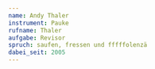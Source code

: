 ```yaml
---
name: Andy Thaler
instrument: Pauke
rufname: Thaler
aufgabe: Revisor
spruch: saufen, fressen und fffffolenzä
dabei_seit: 2005
---
```

